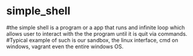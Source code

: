 # simple_shell
#the simple shell is a program or a app that runs and infinite loop which allows user to interact with the the program until it is quit via commands.
#Typical example of such is our sandbox, the linux interface, cmd on windows, vagrant even the entire windows OS.
